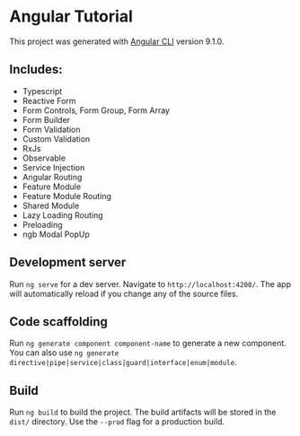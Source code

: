 # Angular Tutorial

This project was generated with [Angular CLI](https://github.com/angular/angular-cli) version 9.1.0.

## Includes:
- Typescript
- Reactive Form
- Form Controls, Form Group, Form Array
- Form Builder
- Form Validation
- Custom Validation
- RxJs
- Observable
- Service Injection
- Angular Routing
- Feature Module
- Feature Module Routing
- Shared Module
- Lazy Loading Routing
- Preloading
- ngb Modal PopUp

## Development server

Run `ng serve` for a dev server. Navigate to `http://localhost:4200/`. The app will automatically reload if you change any of the source files.

## Code scaffolding

Run `ng generate component component-name` to generate a new component. You can also use `ng generate directive|pipe|service|class|guard|interface|enum|module`.

## Build

Run `ng build` to build the project. The build artifacts will be stored in the `dist/` directory. Use the `--prod` flag for a production build.
